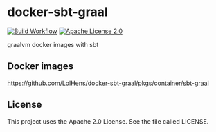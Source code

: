 # docker-sbt-graal
[![Build Workflow](https://github.com/LolHens/RechnungsManagement/workflows/build%20release/badge.svg)](https://github.com/LolHens/RechnungsManagement/actions?query=workflow%3Abuild%20release)
[![Apache License 2.0](https://img.shields.io/github/license/LolHens/docker-sbt-graal.svg?maxAge=3600)](https://www.apache.org/licenses/LICENSE-2.0)

graalvm docker images with sbt

## Docker images
https://github.com/LolHens/docker-sbt-graal/pkgs/container/sbt-graal

## License
This project uses the Apache 2.0 License. See the file called LICENSE.
